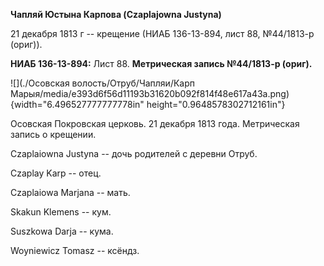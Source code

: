 **Чапляй Юстына Карпова (Czaplajowna Justyna)**

21 декабря 1813 г -- крещение (НИАБ 136-13-894, лист 88, №44/1813-р
(ориг)).

**НИАБ 136-13-894:** Лист 88. **Метрическая запись №44/1813-р (ориг).**

![](./Осовская волость/Отруб/Чапляи/Карп Марыя/media/e393d6f56d11193b31620b092f814f48e617a43a.png){width="6.496527777777778in"
height="0.9648578302712161in"}

Осовская Покровская церковь. 21 декабря 1813 года. Метрическая запись о
крещении.

Czaplaiowna Justyna -- дочь родителей с деревни Отруб.

Czaplay Karp -- отец.

Czaplaiowa Marjana -- мать.

Skakun Klemens -- кум.

Suszkowa Darja -- кума.

Woyniewicz Tomasz -- ксёндз.
